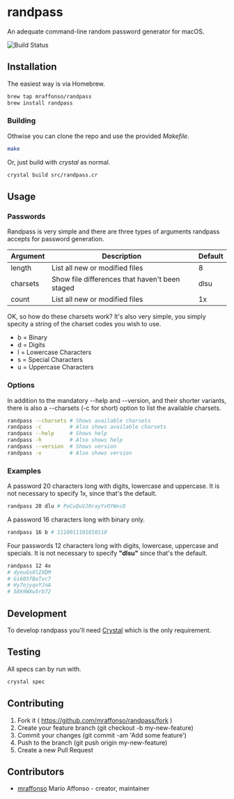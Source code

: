 # randpass

An adequate command-line random password generator for macOS.

![Build Status](https://github.com/mraffonso/randpass/actions/workflows/linux.yaml/badge.svg)

## Installation

The easiest way is via Homebrew.

```bash
brew tap mraffonso/randpass
brew install randpass
```

### Building

Othwise you can clone the repo and use the provided _Makefile_.

```bash
make
```

Or, just build with _crystal_ as normal.

```bash
crystal build src/randpass.cr
```


## Usage

### Passwords

Randpass is very simple and there are three types of arguments randpass accepts for password generation.

| Argument | Description | Default |
| --- | --- | --- |
| length | List all new or modified files | 8 |
| charsets | Show file differences that haven't been staged | dlsu |
| count | List all new or modified files | 1x |

OK, so how do these charsets work?  It's also very simple, you simply specity a string of the charset codes you wish to use.

* b = Binary
* d = Digits
* l = Lowercase Characters
* s = Special Characters
* u = Uppercase Characters

### Options

In addition to the mandatory --help and --version, and their shorter variants, there is also a --charsets (-c for short) option to list the available charsets.

```bash
randpass --charsets # Shows available charsets
randpass -c         # Also shows available charsets
randpass --help     # Shows help
randpass -h         # Also shows help
randpass --version  # Shows version
randpass -v         # Also shows version
```

### Examples

A password 20 characters long with digits, lowercase and uppercase.  It is not necessary to specify 1x, since  that's the default.

```bash
randpass 20 dlu # PoCuQuVJ0rayYvOYWxcD
```

A password 16 characters long with binary only.

```bash
randpass 16 b # 1110011101010110
```

Four passwords 12 characters long with digits, lowercase, uppercase and specials.  It is not necessary to specify __"dlsu"__ since that's the default.

```bash
randpass 12 4x
# dyeuGs0lZXDM
# Gi605fBxTxc7
# Hy7ojyqvYJnA
# 58k9WXw5rb72
```

## Development

To develop randpass you'll need [Crystal](https://crystal-lang.org/) which is the only requirement.

## Testing

All specs can by run with.

```bash
crystal spec
```

## Contributing

1. Fork it ( https://github.com/mraffonso/randpass/fork )
2. Create your feature branch (git checkout -b my-new-feature)
3. Commit your changes (git commit -am 'Add some feature')
4. Push to the branch (git push origin my-new-feature)
5. Create a new Pull Request

## Contributors

- [mraffonso](https://github.com/mraffonso) Mario Affonso - creator, maintainer
